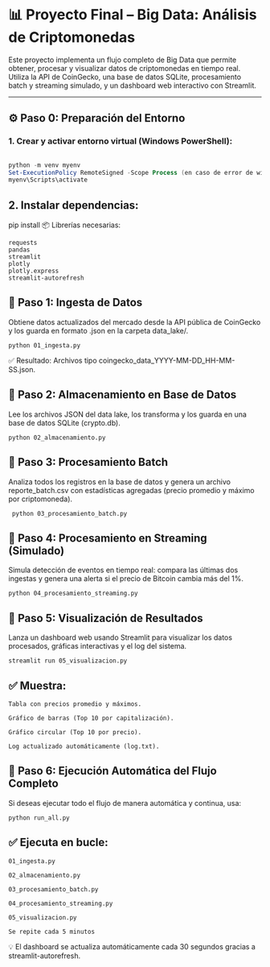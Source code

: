 # 📊 Proyecto Final – Big Data: Análisis de Criptomonedas

Este proyecto implementa un flujo completo de Big Data que permite obtener, procesar y visualizar datos de criptomonedas en tiempo real. Utiliza la API de CoinGecko, una base de datos SQLite, procesamiento batch y streaming simulado, y un dashboard web interactivo con Streamlit.

---

## ⚙️ Paso 0: Preparación del Entorno

### 1. Crear y activar entorno virtual (Windows PowerShell):

```powershell

python -m venv myenv
Set-ExecutionPolicy RemoteSigned -Scope Process (en caso de error de windows sino solo active el myenv)
myenv\Scripts\activate
```
## 2. Instalar dependencias:
pip install
📦 Librerías necesarias:
```
requests
pandas
streamlit
plotly
plotly.express
streamlit-autorefresh
```

## 🔹 Paso 1: Ingesta de Datos
Obtiene datos actualizados del mercado desde la API pública de CoinGecko y los guarda en formato .json en la carpeta data_lake/.
```
python 01_ingesta.py
```
✅ Resultado: Archivos tipo coingecko_data_YYYY-MM-DD_HH-MM-SS.json.

## 🔹 Paso 2: Almacenamiento en Base de Datos
Lee los archivos JSON del data lake, los transforma y los guarda en una base de datos SQLite (crypto.db).
```
python 02_almacenamiento.py
```
## 🔹 Paso 3: Procesamiento Batch
Analiza todos los registros en la base de datos y genera un archivo reporte_batch.csv con estadísticas agregadas (precio promedio y máximo por criptomoneda).
```
 python 03_procesamiento_batch.py
```
## 🔹 Paso 4: Procesamiento en Streaming (Simulado)
Simula detección de eventos en tiempo real: compara las últimas dos ingestas y genera una alerta si el precio de Bitcoin cambia más del 1%.
```
python 04_procesamiento_streaming.py
```
## 🔹 Paso 5: Visualización de Resultados
Lanza un dashboard web usando Streamlit para visualizar los datos procesados, gráficas interactivas y el log del sistema.
```
streamlit run 05_visualizacion.py
```
## ✅ Muestra:
```
Tabla con precios promedio y máximos.

Gráfico de barras (Top 10 por capitalización).

Gráfico circular (Top 10 por precio).

Log actualizado automáticamente (log.txt).
```
## 🔁 Paso 6: Ejecución Automática del Flujo Completo
Si deseas ejecutar todo el flujo de manera automática y continua, usa:
```
python run_all.py
```
## ✅ Ejecuta en bucle:
```
01_ingesta.py

02_almacenamiento.py

03_procesamiento_batch.py

04_procesamiento_streaming.py

05_visualizacion.py 

Se repite cada 5 minutos
```
💡 El dashboard se actualiza automáticamente cada 30 segundos gracias a streamlit-autorefresh.
